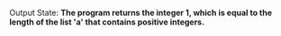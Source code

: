 Output State: **The program returns the integer 1, which is equal to the length of the list 'a' that contains positive integers.**